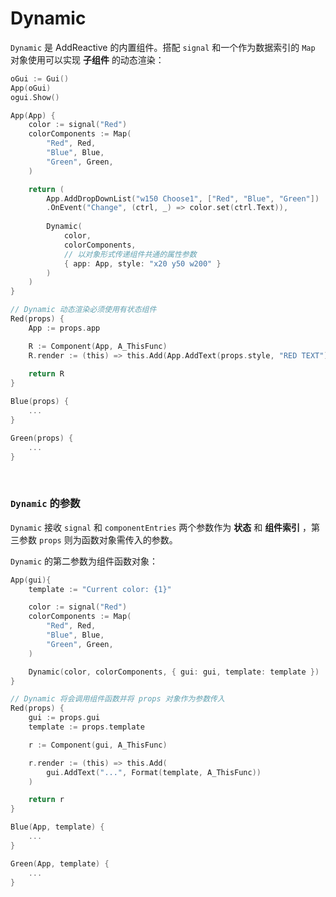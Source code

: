 # Dynamic

`Dynamic` 是 AddReactive 的内置组件。搭配 `signal` 和一个作为数据索引的 `Map` 对象使用可以实现 **子组件** 的动态渲染：

```go
oGui := Gui()
App(oGui)
ogui.Show()

App(App) {
    color := signal("Red")
    colorComponents := Map(
        "Red", Red,
        "Blue", Blue,
        "Green", Green,
    )

    return (
        App.AddDropDownList("w150 Choose1", ["Red", "Blue", "Green"])
        .OnEvent("Change", (ctrl, _) => color.set(ctrl.Text)),
        
        Dynamic(
            color, 
            colorComponents, 
            // 以对象形式传递组件共通的属性参数
            { app: App, style: "x20 y50 w200" }
        )
    )
}

// Dynamic 动态渲染必须使用有状态组件
Red(props) {
    App := props.app

    R := Component(App, A_ThisFunc)
    R.render := (this) => this.Add(App.AddText(props.style, "RED TEXT"))
    
    return R
}

Blue(props) {
    ...
}

Green(props) {
    ...
}
```

<br>

### `Dynamic` 的参数

`Dynamic` 接收 `signal` 和 `componentEntries` 两个参数作为 **状态** 和 **组件索引** ，第三参数 `props` 则为函数对象需传入的参数。

`Dynamic` 的第二参数为组件函数对象：
```go
App(gui){
    template := "Current color: {1}"

    color := signal("Red")
    colorComponents := Map(
        "Red", Red,
        "Blue", Blue,
        "Green", Green,
    )

    Dynamic(color, colorComponents, { gui: gui, template: template })
}

// Dynamic 将会调用组件函数并将 props 对象作为参数传入
Red(props) {
    gui := props.gui
    template := props.template

    r := Component(gui, A_ThisFunc)

    r.render := (this) => this.Add(
        gui.AddText("...", Format(template, A_ThisFunc))
    )

    return r
}

Blue(App, template) {
    ...
}

Green(App, template) {
    ...
}
```